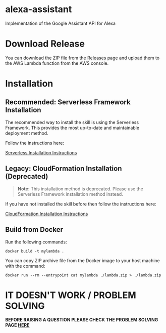 # alexa-assistant

Implementation of the Google Assistant API for Alexa

# Download Release

You can download the ZIP file from the [Releases](https://github.com/rokmohar/alexa-assistant/releases)
page and upload them to the AWS Lambda function from the AWS console.

# Installation

## Recommended: Serverless Framework Installation

The recommended way to install the skill is using the Serverless Framework. This provides the most up-to-date and maintainable deployment method.

Follow the instructions here:

[Serverless Installation Instructions](docs/serverless_install.md)

## Legacy: CloudFormation Installation (Deprecated)

> **Note:** This installation method is deprecated. Please use the Serverless Framework installation method instead.

If you have not installed the skill before then follow the instructions here:

[CloudFormation Installation Instructions](docs/fresh_install.md)

## Build from Docker

Run the following commands:

`docker build -t mylambda .`

You can copy ZIP archive file from the Docker image to your host machine with the command:

`docker run --rm --entrypoint cat mylambda ./lambda.zip > ./lambda.zip`

# IT DOESN'T WORK / PROBLEM SOLVING

**BEFORE RAISING A QUESTION PLEASE CHECK THE PROBLEM SOLVING PAGE [HERE](docs/common_problems.md)**
